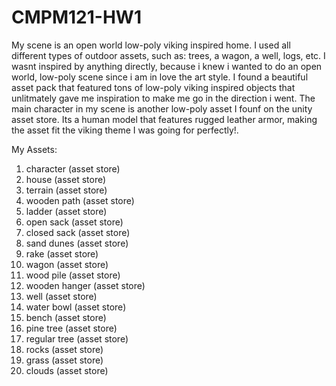 # CMPM121-HW1

My scene is an open world low-poly viking inspired home. I used all different types of outdoor assets, such as: trees, a wagon, a well, logs, etc. I wasnt inspired by anything directly, because i knew i wanted to do an open world, low-poly scene since i am in love the art style. I found a beautiful asset pack that featured tons of low-poly viking inspired objects that unlitmately gave me inspiration to make me go in the direction i went. The main character in my scene is another low-poly asset I founf on the unity asset store. Its a human model that features rugged leather armor, making the asset fit the viking theme I was going for perfectly!.

My Assets:

 1. character (asset store)
 2. house (asset store)
 3. terrain (asset store)
 4. wooden path (asset store)
 5. ladder (asset store)
 6. open sack (asset store)
 7. closed sack (asset store)
 8. sand dunes (asset store)
 9. rake (asset store)
 10. wagon (asset store)
 11. wood pile (asset store)
 12. wooden hanger (asset store)
 13. well (asset store)
 14. water bowl (asset store)
 15. bench (asset store)
 16. pine tree (asset store)
 17. regular tree (asset store)
 18. rocks (asset store)
 19. grass (asset store)
 20. clouds (asset store)
